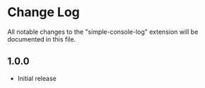 # Change Log

All notable changes to the "simple-console-log" extension will be documented in this file.

<!-- Check [Keep a Changelog](http://keepachangelog.com/) for recommendations on how to structure this file. -->

## 1.0.0

- Initial release
